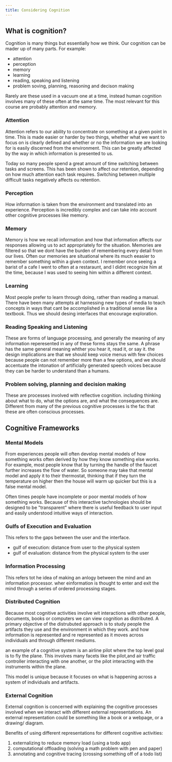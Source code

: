 ```yaml
---
title: Considering Cognition
---
```


## **What is cognition?**

Cognition is many things but essentially how we think. Our cognition can be mader up of many parts. For example:

* attention
* perception
* memory
* learning
* reading, speaking and listening
* problem soving, planning, reasoning and decison making

Rarely are these used in a vacuum one at a time, instead human cognition involves many of these often at the same time. The most relevant for this course are probably attention and memory.

### **Attention**

Attention refers to our ability to concentrate on something at a given point in time. This is made easier or harder by two things, whether what we want to focus on is clearly defined and whether or no the information we are looking for is easily discerned from the environment. This can be greatly affected by the way in which information is presented to us.

Today so many people spend a great amount of time switching between tasks and screens. This has been shown to affect our retention, depending on how much attention each task requires. Switching between multiple difficult tasks negatively affects ou retention.

### **Perception**

How information is taken from the environment and translated  into an experience. Perception is incredibly complex and can take into account other cognitive processes like memory.

### **Memory**

Memory is how we recall information and how that information affects our responses allowing us to act appropriately for the situation. Memories are filtered so that we dont have the burden of remembering every detail from our lives. Often our memories are situational where its much eeasier to remember something within a given context. I remember once seeing a barist of a cafe I went to often at a restaraunt, and I didnt recognize him at the time, because I was used to seeing him within a different context.

### **Learning**

Most people prefer to learn through doing, rather than reading a manual.  There have been many attempts at harnessing new types of media to teach concepts in ways that cant be accomplished in a traditional sense like a textbook. Thus we should desing interfaces that encourage exploration.

### **Reading Speaking and Listening**

These are forms of language processing, and generally the meaning of any information reperesented in any of these forms stays the same. A phrase has the same general meaning whther you hear it, read it, or say it. the design implications are that we should keep voice menus with few choices because people can not remember more than a few options, and we should accentuate the intonation of artificially generated speech voices because they can be harder to understand than a humans.

### **Problem solving, planning and decision making**

These are processes involved with reflective cognition. including thinking about what to do, what the options are, and what the consequences are. Different from many of the previous cognitive processes is the fac that these are often conscious processes.

## **Cognitive Frameworks**

### **Mental Models**

From experiences people will often develop mental models of how something works often derived by how they know something else works. For example, most people know that by turning the handle of the faucet further increases the flow of water. So someone may take that mental model and apply it to their thermostat, thinking that if they turn the temperature on higher then the house will warm up quicker but this is a false mental model.

Often times people have incomplete or poor mental models of how something works. Because of this interactive tachnologies should be designed to be "transparent" where there is useful feedback to user input and easily understood intuitive ways of interaction.
  
### **Gulfs of Execution and Evaluation**

This refers to the gaps between  the user and the interface.

* gulf of execution: distance from user to the physical system
* gulf of evaluation: distance from the physical system to the user

### **Information Processing**

This refers tot he idea of making an anlogy between the mind and an information processor. wher einformation is thought to enter and exit the mind through a series of ordered processing stages.

### **Distributed Cognition**

Because most cognitive activities  involve wit interactions with other people, documents, books or computers we can view cognition as distributed. A primary objective of the distrubuted approach is to study people the artifacts they use and the environment in which they work. and how information is represented and re represented as it moves across individuals and through different mediums.

an example of a cognitive system is an airline pilot where the top level goal is to fly the plane. This involves many facets like the pilot,and air traffic controller interacting with one another, or the pilot interacting with the instruments within the plane.

This model is unique because it focuses on what is happening across a system of individuals and artifacts.

### **External Cognition**

External cognition is concerned with explaining the cognitive processes involved when we interact with different external representations. An external representation could  be something like a book or a webpage, or a drawing/ diagram.

Benefits of using different representations for different cognitive activities:

1. externalizing to reduce memory load (using a todo app)
2. computational offloading (solving a math problem with pen and paper)
3. annotating and cognitive tracing (crossing something off of a todo list)






